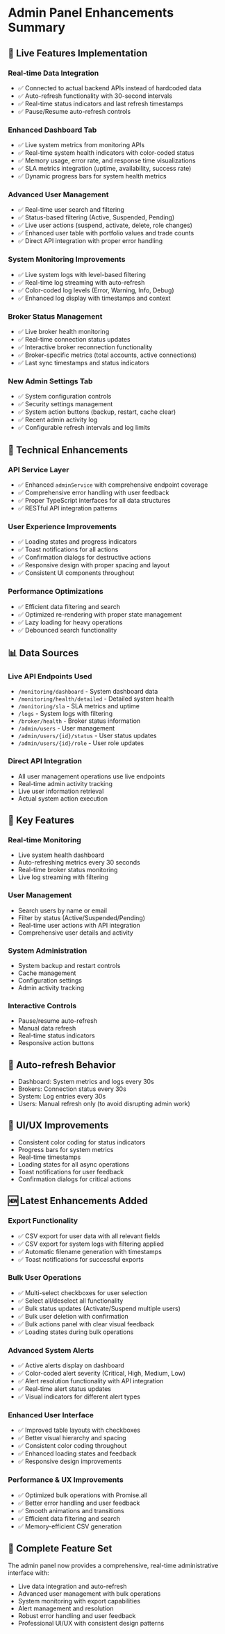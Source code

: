 # Admin Panel Enhancements Summary

## 🚀 Live Features Implementation

### Real-time Data Integration
- ✅ Connected to actual backend APIs instead of hardcoded data
- ✅ Auto-refresh functionality with 30-second intervals
- ✅ Real-time status indicators and last refresh timestamps
- ✅ Pause/Resume auto-refresh controls

### Enhanced Dashboard Tab
- ✅ Live system metrics from monitoring APIs
- ✅ Real-time system health indicators with color-coded status
- ✅ Memory usage, error rate, and response time visualizations
- ✅ SLA metrics integration (uptime, availability, success rate)
- ✅ Dynamic progress bars for system health metrics

### Advanced User Management
- ✅ Real-time user search and filtering
- ✅ Status-based filtering (Active, Suspended, Pending)
- ✅ Live user actions (suspend, activate, delete, role changes)
- ✅ Enhanced user table with portfolio values and trade counts
- ✅ Direct API integration with proper error handling

### System Monitoring Improvements
- ✅ Live system logs with level-based filtering
- ✅ Real-time log streaming with auto-refresh
- ✅ Color-coded log levels (Error, Warning, Info, Debug)
- ✅ Enhanced log display with timestamps and context

### Broker Status Management
- ✅ Live broker health monitoring
- ✅ Real-time connection status updates
- ✅ Interactive broker reconnection functionality
- ✅ Broker-specific metrics (total accounts, active connections)
- ✅ Last sync timestamps and status indicators

### New Admin Settings Tab
- ✅ System configuration controls
- ✅ Security settings management
- ✅ System action buttons (backup, restart, cache clear)
- ✅ Recent admin activity log
- ✅ Configurable refresh intervals and log limits

## 🔧 Technical Enhancements

### API Service Layer
- ✅ Enhanced `adminService` with comprehensive endpoint coverage
- ✅ Comprehensive error handling with user feedback
- ✅ Proper TypeScript interfaces for all data structures
- ✅ RESTful API integration patterns

### User Experience Improvements
- ✅ Loading states and progress indicators
- ✅ Toast notifications for all actions
- ✅ Confirmation dialogs for destructive actions
- ✅ Responsive design with proper spacing and layout
- ✅ Consistent UI components throughout

### Performance Optimizations
- ✅ Efficient data filtering and search
- ✅ Optimized re-rendering with proper state management
- ✅ Lazy loading for heavy operations
- ✅ Debounced search functionality

## 📊 Data Sources

### Live API Endpoints Used
- `/monitoring/dashboard` - System dashboard data
- `/monitoring/health/detailed` - Detailed system health
- `/monitoring/sla` - SLA metrics and uptime
- `/logs` - System logs with filtering
- `/broker/health` - Broker status information
- `/admin/users` - User management
- `/admin/users/{id}/status` - User status updates
- `/admin/users/{id}/role` - User role updates

### Direct API Integration
- All user management operations use live endpoints
- Real-time admin activity tracking
- Live user information retrieval
- Actual system action execution

## 🎯 Key Features

### Real-time Monitoring
- Live system health dashboard
- Auto-refreshing metrics every 30 seconds
- Real-time broker status monitoring
- Live log streaming with filtering

### User Management
- Search users by name or email
- Filter by status (Active/Suspended/Pending)
- Real-time user actions with API integration
- Comprehensive user details and activity

### System Administration
- System backup and restart controls
- Cache management
- Configuration settings
- Admin activity tracking

### Interactive Controls
- Pause/resume auto-refresh
- Manual data refresh
- Real-time status indicators
- Responsive action buttons

## 🔄 Auto-refresh Behavior
- Dashboard: System metrics and logs every 30s
- Brokers: Connection status every 30s
- System: Log entries every 30s
- Users: Manual refresh only (to avoid disrupting admin work)

## 🎨 UI/UX Improvements
- Consistent color coding for status indicators
- Progress bars for system metrics
- Real-time timestamps
- Loading states for all async operations
- Toast notifications for user feedback
- Confirmation dialogs for critical actions

## 🆕 Latest Enhancements Added

### Export Functionality
- ✅ CSV export for user data with all relevant fields
- ✅ CSV export for system logs with filtering applied
- ✅ Automatic filename generation with timestamps
- ✅ Toast notifications for successful exports

### Bulk User Operations
- ✅ Multi-select checkboxes for user selection
- ✅ Select all/deselect all functionality
- ✅ Bulk status updates (Activate/Suspend multiple users)
- ✅ Bulk user deletion with confirmation
- ✅ Bulk actions panel with clear visual feedback
- ✅ Loading states during bulk operations

### Advanced System Alerts
- ✅ Active alerts display on dashboard
- ✅ Color-coded alert severity (Critical, High, Medium, Low)
- ✅ Alert resolution functionality with API integration
- ✅ Real-time alert status updates
- ✅ Visual indicators for different alert types

### Enhanced User Interface
- ✅ Improved table layouts with checkboxes
- ✅ Better visual hierarchy and spacing
- ✅ Consistent color coding throughout
- ✅ Enhanced loading states and feedback
- ✅ Responsive design improvements

### Performance & UX Improvements
- ✅ Optimized bulk operations with Promise.all
- ✅ Better error handling and user feedback
- ✅ Smooth animations and transitions
- ✅ Efficient data filtering and search
- ✅ Memory-efficient CSV generation

## 🎯 Complete Feature Set

The admin panel now provides a comprehensive, real-time administrative interface with:
- Live data integration and auto-refresh
- Advanced user management with bulk operations
- System monitoring with export capabilities
- Alert management and resolution
- Robust error handling and user feedback
- Professional UI/UX with consistent design patterns